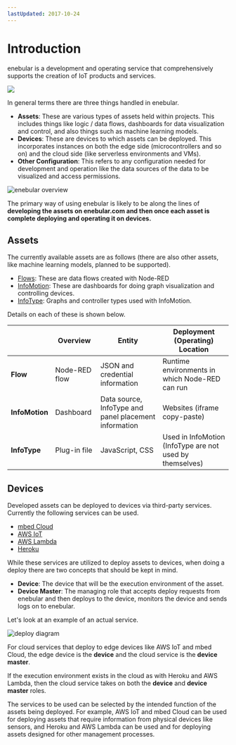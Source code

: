 ```yaml
---
lastUpdated: 2017-10-24
---
```


# Introduction

enebular is a development and operating service that comprehensively supports the creation of IoT products and services.

![](https://i.gyazo.com/64b4e448bcbf896a9d53d8587e554554.png)

In general terms there are three things handled in enebular.

- **Assets**: These are various types of assets held within projects. This includes things like logic / data flows, dashboards for data visualization and control, and also things such as machine learning models.
- **Devices**: These are devices to which assets can be deployed. This incorporates instances on both the edge side (microcontrollers and so on) and the cloud side (like serverless environments and VMs).
- **Other Configuration**: This refers to any configuration needed for development and operation like the data sources of the data to be visualized and access permissions.

![enebular overview](./_asset/images/Introduction/enebular-developers-project-overview.png)

The primary way of using enebular is likely to be along the lines of **developing the assets on enebular.com and then once each asset is complete deploying and operating it on devices.**

## Assets

The currently available assets are as follows (there are also other assets, like machine learning models, planned to be supported).

- [Flows](FlowDeploys/Introduction.md): These are data flows created with Node-RED
- [InfoMotion](InfoMotion/Introduction.md): These are dashboards for doing graph visualization and controlling devices.
- [InfoType](InfoMotion/InfoTypeIntroduction.md): Graphs and controller types used with InfoMotion.

Details on each of these is shown below.

|  | Overview | Entity | Deployment (Operating) Location |
| --- | --- | --- | --- |
| **Flow** | Node-RED flow | JSON and credential information | Runtime environments in which Node-RED can run |
| **InfoMotion** | Dashboard | Data source, InfoType and panel placement information | Websites (iframe copy-paste) |
| **InfoType** | Plug-in file |  JavaScript, CSS | Used in InfoMotion (InfoType are not used by themselves) |

## Devices

Developed assets can be deployed to devices via third-party services. Currently the following services can be used.

- [mbed Cloud](https://cloud.mbed.com/)
- [AWS IoT](https://aws.amazon.com/iot/)
- [AWS Lambda](https://aws.amazon.com/lambda/)
- [Heroku](https://www.heroku.com/home)

While these services are utilized to deploy assets to devices, when doing a deploy there are two concepts that should be kept in mind.

- **Device**: The device that will be the execution environment of the asset.
- **Device Master**: The managing role that accepts deploy requests from enebular and then deploys to the device, monitors the device and sends logs on to enebular.

Let's look at an example of an actual service.

![deploy diagram](./_asset/images/Introduction/enebular-developers-deploy.png)

For cloud services that deploy to edge devices like AWS IoT and mbed Cloud, the edge device is the **device** and the cloud service is the **device master**.

If the execution environment exists in the cloud as with Heroku and AWS Lambda, then the cloud service takes on both the **device** and **device master** roles.

The services to be used can be selected by the intended function of the assets being deployed. For example, AWS IoT and mbed Cloud can be used for deploying assets that require information from physical devices like sensors, and Heroku and AWS Lambda can be used and for deploying assets designed for other management processes.
